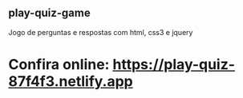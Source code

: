 ## play-quiz-game
Jogo de perguntas e respostas com html, css3 e jquery
# Confira online: https://play-quiz-87f4f3.netlify.app
